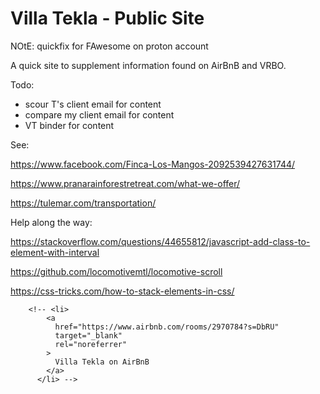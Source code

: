 # Villa Tekla - Public Site

NOtE: quickfix for FAwesome on proton account

A quick site to supplement information found on AirBnB and VRBO.

Todo:

- scour T's client email for content
- compare my client email for content
- VT binder for content

See:

https://www.facebook.com/Finca-Los-Mangos-2092539427631744/

https://www.pranarainforestretreat.com/what-we-offer/

https://tulemar.com/transportation/

Help along the way:

https://stackoverflow.com/questions/44655812/javascript-add-class-to-element-with-interval

https://github.com/locomotivemtl/locomotive-scroll

https://css-tricks.com/how-to-stack-elements-in-css/

```
    <!-- <li>
        <a
          href="https://www.airbnb.com/rooms/2970784?s=DbRU"
          target="_blank"
          rel="noreferrer"
        >
          Villa Tekla on AirBnB
        </a>
      </li> -->
```
